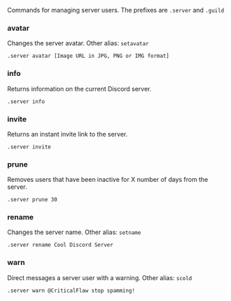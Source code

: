 Commands for managing server users. The prefixes are `.server` and `.guild`

### avatar
Changes the server avatar. Other alias: `setavatar`
```
.server avatar [Image URL in JPG, PNG or IMG format]
```

### info
Returns information on the current Discord server.
```
.server info
```

### invite
Returns an instant invite link to the server.
```
.server invite
```

### prune
Removes users that have been inactive for X number of days from the server.
```
.server prune 30
```

### rename
Changes the server name. Other alias: `setname`
```
.server rename Cool Discord Server 
```

### warn
Direct messages a server user with a warning. Other alias: `scold`
```
.server warn @CriticalFlaw stop spamming!
```